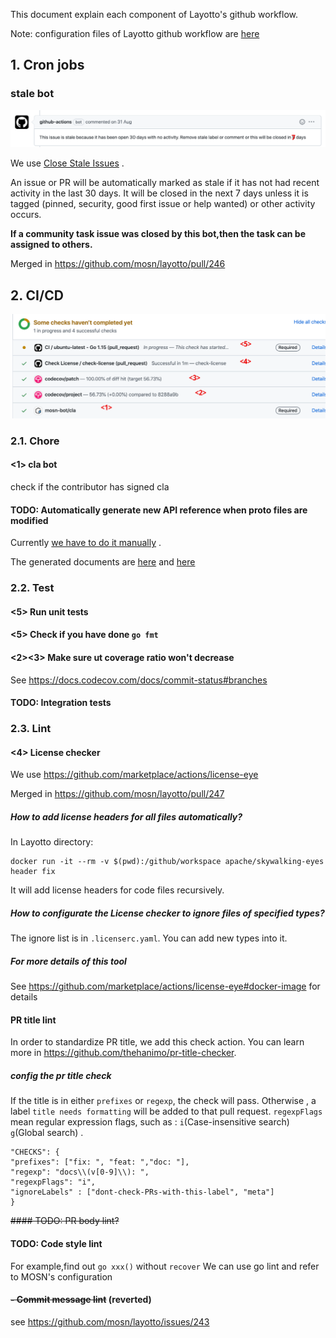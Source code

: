 This document explain each component of Layotto's github workflow.

Note: configuration files of Layotto github workflow are [here](https://github.com/mosn/layotto/tree/main/.github/workflows)

## 1. Cron jobs
### stale bot
![img_1.png](../../img/development/workflow/img_1.png)

We use [Close Stale Issues](https://github.com/marketplace/actions/close-stale-issues) .

An issue or PR will be automatically marked as stale if it has not had recent activity in the last 30 days. It will be closed in the next 7 days unless it is tagged (pinned, security, good first issue or help wanted) or other activity occurs.

**If a community task issue was closed by this bot,then the task can be assigned to others.**

Merged in https://github.com/mosn/layotto/pull/246

## 2. CI/CD
![img.png](../../img/development/workflow/img.png)
### 2.1. Chore
#### <1> cla bot

check if the contributor has signed cla

#### TODO: Automatically generate new API reference when proto files are modified

Currently [we have to do it manually](https://mosn.io/layotto/#/en/api_reference/how_to_generate_api_doc) .

The generated documents are [here](https://github.com/mosn/layotto/blob/main/docs/en/api_reference/runtime_v1.md) and [here](https://github.com/mosn/layotto/blob/main/docs/en/api_reference/appcallback_v1.md)

### 2.2. Test
#### <5> Run unit tests
#### <5> Check if you have done `go fmt`
#### <2><3> Make sure ut coverage ratio won't decrease

See https://docs.codecov.com/docs/commit-status#branches

#### TODO: Integration tests


### 2.3. Lint
#### <4> License checker
We use https://github.com/marketplace/actions/license-eye

Merged in https://github.com/mosn/layotto/pull/247

##### How to add license headers for all files automatically?
In Layotto directory:

```shell
docker run -it --rm -v $(pwd):/github/workspace apache/skywalking-eyes header fix
```

It will add license headers for code files recursively.

##### How to configurate the License checker to ignore files of specified types?
The ignore list is in `.licenserc.yaml`. You can add new types into it.

##### For more details of this tool
See https://github.com/marketplace/actions/license-eye#docker-image for details

#### PR title lint
In order to  standardize PR title, we add this check action. You can learn more in https://github.com/thehanimo/pr-title-checker.

##### config the pr title check
If the title is in either `prefixes` or `regexp`, the check will pass. Otherwise , a label `title needs formatting` will be added to that pull request.
`regexpFlags` mean regular expression flags, such as : `i`(Case-insensitive search) `g`(Global search) .
```
"CHECKS": {
"prefixes": ["fix: ", "feat: ","doc: "], 
"regexp": "docs\\(v[0-9]\\): ",
"regexpFlags": "i",
"ignoreLabels" : ["dont-check-PRs-with-this-label", "meta"]
}
```
~~#### TODO: PR body lint?~~
#### TODO: Code style lint
For example,find out `go xxx()` without `recover`
We can use go lint and refer to MOSN's configuration

####  ~~- Commit message lint~~ (reverted)
see https://github.com/mosn/layotto/issues/243